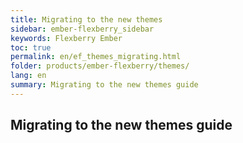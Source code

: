 ```yaml
---
title: Migrating to the new themes
sidebar: ember-flexberry_sidebar
keywords: Flexberry Ember
toc: true
permalink: en/ef_themes_migrating.html
folder: products/ember-flexberry/themes/
lang: en
summary: Migrating to the new themes guide
---
```


## Migrating to the new themes guide
